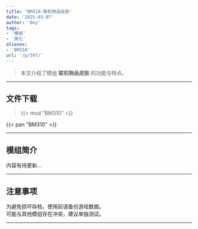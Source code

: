 ```yaml
---
title: 'BM310-联机物品皮肤'
date: '2025-03-07'
author: 'Bny'
tags:
- '模组'
- '美化'
aliases:
- 'BM310'
url: '/p/597/'
---
```


> 本文介绍了模组 **联机物品皮肤** 的功能与特点。

---

## 文件下载  

> {{< mod "BM310" >}}  

{{< pan "BM310" >}}  

---

## 模组简介

>  
内容有待更新...  

---

## 注意事项

>  
为避免损坏存档，使用前请备份游戏数据。  
可能与其他模组存在冲突，建议单独测试。  

---

